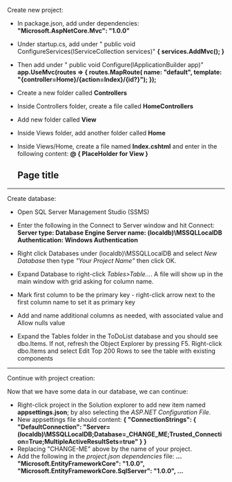 Create new project:

  - In package.json, add under dependencies:
  	**"Microsoft.AspNetCore.Mvc": "1.0.0"**

  - Under startup.cs, add under " public void ConfigureServices(IServiceCollection services)"
  	**{
              services.AddMvc();
          }**
  - Then add under " public void Configure(IApplicationBuilder app)"
  	**app.UseMvc(routes =>
          {
              routes.MapRoute(
                  name: "default",
                  template: "{controller=Home}/{action=Index}/{id?}");
          });**
  - Create a new folder called **Controllers**
  - Inside Controllers folder, create a file called **HomeControllers**

  - Add new folder called **View**
  - Inside Views folder, add another folder called **Home**
  - Inside Views/Home, create a file named **Index.cshtml** and enter in the following content:
      **@
          {
            PlaceHolder for View
          }
        <h2> Page title</h2>**
        
__________________________________

Create database:

  - Open SQL Server Management Studio (SSMS)
  - Enter the following in the Connect to Server window and hit Connect:
  **Server type: Database Engine
  Server name: (localdb)\MSSQLLocalDB
  Authentication: Windows Authentication**

  - Right click Databases under (localdb)\MSSQLLocalDB and select *New Database* then type *"Your Project Name"* then click OK.
  - Expand Database to right-click *Tables>Table...*. A file will show up in the main window with grid asking for column name.
  - Mark first column to be the primary key - right-click arrow next to the first column name to set it as primary key
  - Add and name additional columns as needed, with associated value and Allow nulls value
  - Expand the Tables folder in the ToDoList database and you should see dbo.Items. If not, refresh the Object Explorer by pressing F5. Right-click dbo.Items and select Edit Top 200 Rows to see the table with existing components
_________________________________

Continue with project creation:

  Now that we have some data in our database, we can continue:
  - Right-click project in the Solution explorer to add new item named **appsettings.json**; by also selecting the *ASP.NET Configuration File*.
  - New appsettings file should content:
    **{
      "ConnectionStrings": {
        "DefaultConnection": "Server=(localdb)\\MSSQLLocalDB;Database=_CHANGE_ME;Trusted_Connection=True;MultipleActiveResultSets=true"
      }
    }**
  - Replacing "CHANGE-ME" above by the name of your project.
  - Add the following in the *project.json dependencies* file:
    **...
      "Microsoft.EntityFrameworkCore": "1.0.0",
      "Microsoft.EntityFrameworkCore.SqlServer": "1.0.0",
      ...**
